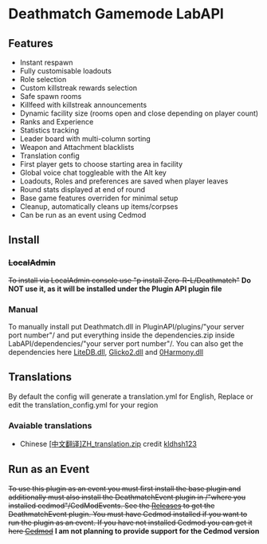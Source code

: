 # Deathmatch Gamemode LabAPI
## Features
- Instant respawn
- Fully customisable loadouts
- Role selection
- Custom killstreak rewards selection
- Safe spawn rooms
- Killfeed with killstreak announcements
- Dynamic facility size (rooms open and close depending on player count)
- Ranks and Experience
- Statistics tracking
- Leader board with multi-column sorting
- Weapon and Attachment blacklists
- Translation config
- First player gets to choose starting area in facility
- Global voice chat toggleable with the Alt key
- Loadouts, Roles and preferences are saved when player leaves
- Round stats displayed at end of round
- Base game features overriden for minimal setup
- Cleanup, automatically cleans up items/corpses 
- Can be run as an event using Cedmod

## Install
### ~~LocalAdmin~~
~~To install via LocalAdmin console use "p install Zero-R-L/Deathmatch"~~ **Do NOT use it, as it will be installed under the Plugin API plugin file**

### Manual
To manually install put Deathmatch.dll in PluginAPI/plugins/"your server port number"/ and put everything inside the dependencies.zip inside LabAPI/dependencies/"your server port number"/. You can also get the dependencies here [LiteDB.dll](https://github.com/mbdavid/LiteDB), [Glicko2.dll](https://github.com/ikhanage/Glicko2) and [0Harmony.dll](https://github.com/pardeike/Harmony)

## Translations
By default the config will generate a translation.yml for English, Replace or edit the translation_config.yml for your region
### Avaiable translations
- Chinese [[中文翻译]ZH_translation.zip](https://github.com/Zero-R-L/Deathmatch/blob/master/translation/ZH.zip) credit [kldhsh123](https://github.com/kldhsh123)

## Run as an Event
~~To use this plugin as an event you must first install the base plugin and additionally must also install the DeathmatchEvent plugin in /"where you installed cedmod"/CedModEvents. See the [Releases](https://github.com/brayden-dowson/Deathmatch/releases) to get the DeathmatchEvent plugin. You must have Cedmod installed if you want to run the plugin as an event. If you have not installed Cedmod you can get it here [Cedmod](https://github.com/CedModV2/CedMod)~~ **I am not planning to provide support for the Cedmod version**
